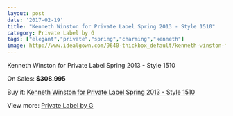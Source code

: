 ```yaml
---
layout: post
date: '2017-02-19'
title: "Kenneth Winston for Private Label Spring 2013 - Style 1510"
category: Private Label by G
tags: ["elegant","private","spring","charming","kenneth"]
image: http://www.idealgown.com/9640-thickbox_default/kenneth-winston-for-private-label-spring-2013-style-1510.jpg
---
```

Kenneth Winston for Private Label Spring 2013 - Style 1510

On Sales: **$308.995**
<a href="https://www.idealgown.com/en/private-label-by-g/3984-kenneth-winston-for-private-label-spring-2013-style-1510.html"><amp-img layout="responsive" width="600" height="600" src="//www.idealgown.com/9640-thickbox_default/kenneth-winston-for-private-label-spring-2013-style-1510.jpg" alt="Kenneth Winston for Private Label Spring 2013 - Style 1510 0" /></a>
<a href="https://www.idealgown.com/en/private-label-by-g/3984-kenneth-winston-for-private-label-spring-2013-style-1510.html"><amp-img layout="responsive" width="600" height="600" src="//www.idealgown.com/9642-thickbox_default/kenneth-winston-for-private-label-spring-2013-style-1510.jpg" alt="Kenneth Winston for Private Label Spring 2013 - Style 1510 1" /></a>
<a href="https://www.idealgown.com/en/private-label-by-g/3984-kenneth-winston-for-private-label-spring-2013-style-1510.html"><amp-img layout="responsive" width="600" height="600" src="//www.idealgown.com/9641-thickbox_default/kenneth-winston-for-private-label-spring-2013-style-1510.jpg" alt="Kenneth Winston for Private Label Spring 2013 - Style 1510 2" /></a>

Buy it: [Kenneth Winston for Private Label Spring 2013 - Style 1510](https://www.idealgown.com/en/private-label-by-g/3984-kenneth-winston-for-private-label-spring-2013-style-1510.html "Kenneth Winston for Private Label Spring 2013 - Style 1510")

View more: [Private Label by G](https://www.idealgown.com/en/46-private-label-by-g "Private Label by G")